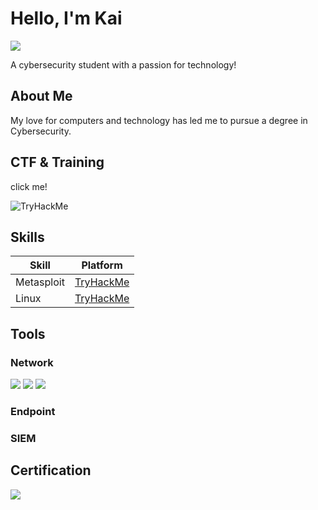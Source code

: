 # Hello, I'm Kai
<a href="https://linkedin.com"><img src="https://img.shields.io/badge/-LinkedIn-0072b1?&style=for-the-badge&logo=linkedin&logoColor=white" /></a>

A cybersecurity student with a passion for technology!

## About Me

My love for computers and technology has led me to pursue a degree in Cybersecurity.

## CTF & Training

click me!



<img src="https://tryhackme-badges.s3.amazonaws.com/Juxtapose.png" alt="TryHackMe">

## Skills

| Skill                                         | Platform         |
|-----------------------------------------------|----------------------------|
| Metasploit          | <a href="https://tryhackme.com/Juxtapose/badges/metasploitable">TryHackMe</a>|
| Linux | <a href="https://tryhackme.com/Juxtapose/badges/terminaled">TryHackMe</a>|

## Tools


### Network
<div>

<img src="https://img.shields.io/badge/-Metasploit-1679A7?&style=for-the-badge&logo=Metasploit&logoColor=white" />
<img src="https://img.shields.io/badge/-Nmap-777BB4?&style=for-the-badge&logo=Nmap&logoColor=white" />
<img src="https://img.shields.io/badge/-Netcat-EF3B2D?&style=for-the-badge&logo=Netcat&logoColor=white" />



</div>

### Endpoint
<div>
   
</div>

### SIEM
<div>
    
</div>


## Certification
<img src="https://img.shields.io/badge/-ITF%2B-FF0000?&style=for-the-badge&logo=CompTIA&logoColor=white" />

